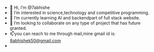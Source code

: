 - 👋 Hi, I’m @7abhishe
- 👀 I’m interested in science,technology and competitive programming.
- 🌱 I’m currently learning AI and  backendpart of full stack website.
- 💞️ I’m looking to collaborate on any type of project that has future granted.
- 📫you can reach to me through mail,mine gmail id is: 8abhishek50@gmail.com
-
<!---
7abhishe/7abhishe is a ✨ special ✨ repository because its `README.md` (this file) appears on your GitHub profile.
You can click the Preview link to take a look at your changes.
--->
